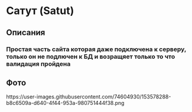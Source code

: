 <h1>Сатут (Satut)</h1>
<h2>Описания</h2>
<h3>Простая часть сайта которая даже подключена к серверу, только он не подлючен к БД и возращяет только то что валидация пройдена</h3>


<h2>Фото</h2>
https://user-images.githubusercontent.com/74604930/153578288-b8c6509a-d640-4f44-953a-980751444f38.png
